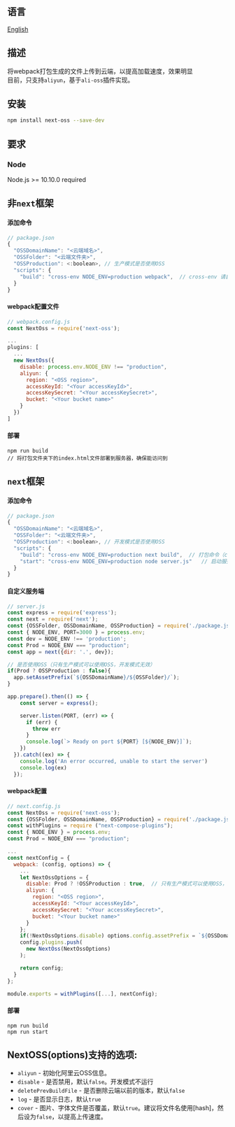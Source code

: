 ## 语言
[English](https://github.com/kszitt/next-oss/blob/master/README_EN.md)

## 描述
将webpack打包生成的文件上传到云端，以提高加载速度，效果明显   
目前，只支持`aliyun`，基于`ali-oss`插件实现。  

## 安装
```bash
npm install next-oss --save-dev
```

## 要求
### Node
Node.js >= 10.10.0 required

## 非`next`框架
#### 添加命令
```jsx
// package.json
{
  "OSSDomainName": "<云端域名>",
  "OSSFolder": "<云端文件夹>",
  "OSSProduction": <:boolean>, // 生产模式是否使用OSS
  "scripts": {
    "build": "cross-env NODE_ENV=production webpack",  // cross-env 请自行安装
  }
}
```
#### webpack配置文件
```jsx
// webpack.config.js
const NextOss = require('next-oss');

...
plugins: [
  ...
  new NextOss({
    disable: process.env.NODE_ENV !== "production",
    aliyun: {
      region: "<OSS region>",
      accessKeyId: "<Your accessKeyId>",
      accessKeySecret: "<Your accessKeySecret>",
      bucket: "<Your bucket name>"
    }
  })
]
```
#### 部署
``` hash
npm run build
// 将打包文件夹下的index.html文件部署到服务器，确保能访问到
```
## `next`框架
#### 添加命令
```jsx
// package.json
{
  "OSSDomainName": "<云端域名>",
  "OSSFolder": "<云端文件夹>",
  "OSSProduction": <:boolean>, // 开发模式是否使用OSS
  "scripts": {
    "build": "cross-env NODE_ENV=production next build",  // 打包命令（cross-env 请自行安装）
    "start": "cross-env NODE_ENV=production node server.js"   // 启动服务（这里不能用next start，得自定义服务端）
  }
}
```
#### 自定义服务端
```jsx
// server.js
const express = require('express');
const next = require('next');
const {OSSFolder, OSSDomainName, OSSProduction} = require('./package.json');
const { NODE_ENV, PORT=3000 } = process.env;
const dev = NODE_ENV !== 'production';
const Prod = NODE_ENV === "production";
const app = next({dir: '.', dev});

// 是否使用OSS（只有生产模式可以使用OSS，开发模式无效）
if(Prod ? OSSProduction : false){
  app.setAssetPrefix(`${OSSDomainName}/${OSSFolder}/`);
}

app.prepare().then(() => {
    const server = express();

    server.listen(PORT, (err) => {
      if (err) {
        throw err
      }
      console.log(`> Ready on port ${PORT} [${NODE_ENV}]`);
    })
  }).catch((ex) => {
    console.log('An error occurred, unable to start the server')
    console.log(ex)
  });
```
#### webpack配置
```jsx
// next.config.js
const NextOss = require('next-oss');
const {OSSFolder, OSSDomainName, OSSProduction} = require('./package.json');
const withPlugins = require ("next-compose-plugins");
const { NODE_ENV } = process.env;
const Prod = NODE_ENV === "production";

...
const nextConfig = {
  webpack: (config, options) => {
    ...
    let NextOssOptions = {
      disable: Prod ? !OSSProduction : true,  // 只有生产模式可以使用OSS，开发模式无效
      aliyun: {
        region: "<OSS region>",
        accessKeyId: "<Your accessKeyId>",
        accessKeySecret: "<Your accessKeySecret>",
        bucket: "<Your bucket name>"
      }
    };
    if(!NextOssOptions.disable) options.config.assetPrefix = `${OSSDomainName}/"${OSSFolder}/`;
    config.plugins.push(
      new NextOss(NextOssOptions)
    );

    return config;
  }
};

module.exports = withPlugins([...], nextConfig);
```
#### 部署
``` hash
npm run build
npm run start
```

## NextOSS(options)支持的选项:
- `aliyun` - 初始化阿里云OSS信息。
- `disable` - 是否禁用，默认`false`。开发模式不运行
- `deletePrevBuildFile` - 是否删除云端以前的版本，默认`false`
- `log` - 是否显示日志，默认`true`
- `cover` - 图片、字体文件是否覆盖，默认`true`。建议将文件名使用[hash]，然后设为`false`，以提高上传速度。

